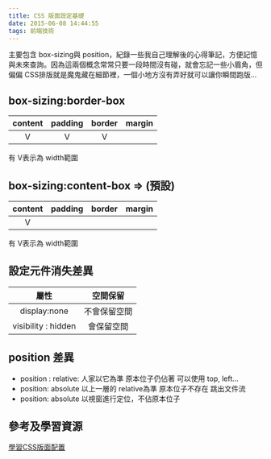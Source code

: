 ```yaml
---
title: CSS 版面設定基礎
date: 2015-06-08 14:44:55
tags: 前端技術
---
```

主要包含 box-sizing與 position，紀錄一些我自己理解後的心得筆記，方便記憶與未來查詢。因為這兩個概念常常只要一段時間沒有碰，就會忘記一些小眉角，但偏偏 CSS排版就是魔鬼藏在細節裡，一個小地方沒有弄好就可以讓你瞬間跑版...
<!--more-->
## box-sizing:border-box
| content | padding | border | margin |
| :-----: | :-----: | :----: | :----: |
|    V    |    V    |   V    |        |
有 V表示為 width範圍
## box-sizing:content-box => (預設)
| content | padding | border | margin |
| :-----: | :-----: | :----: | :----: |
|    V    |         |        |        |
有 V表示為 width範圍
## 設定元件消失差異
|         屬性          |  空間保留  |
| :-----------------: | :----: |
|    display:none     | 不會保留空間 |
| visibility : hidden | 會保留空間  |
## position 差異
* position : relative:
  人家以它為準
  原本位子仍佔著
  可以使用 top, left…
* position: absolute
  以上一層的 relative為準
  原本位子不存在
  跳出文件流
* position: absolute
  以視窗進行定位，不佔原本位子



## 參考及學習資源
[學習CSS版面配置](http://zh-tw.learnlayout.com/)
